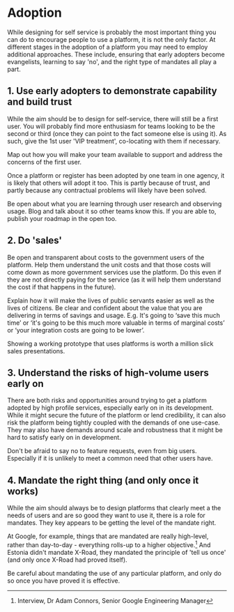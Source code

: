 # Adoption

While designing for self service is probably the most important thing you can do to encourage people to use a platform, it is not the only factor. At different stages in the adoption of a platform you may need to employ additional approaches. These include, ensuring that early adopters become evangelists, learning to say 'no', and the right type of mandates all play a part.

## 1. Use early adopters to demonstrate capability and build trust

While the aim should be to design for self-service, there will still be a first user. You will probably find more enthusiasm for teams looking to be the second or third (once they can point to the fact someone else is using it). As such, give the 1st user 'VIP treatment', co-locating with them if necessary. 

Map out how you will make your team available to support and address the concerns of the first user.

Once a platform or register has been adopted by one team in one agency, it is likely that others will adopt it too. This is partly because of trust, and partly because any contractual problems will likely have been solved.

Be open about what you are learning through user research and observing usage. Blog and talk about it so other teams know this. If you are able to, publish your roadmap in the open too.

## 2. Do 'sales'

Be open and transparent about costs to the government users of the platform. Help them understand the unit costs and that those costs will come down as more government services use the platform. Do this even if they are not directly paying for the service (as it will help them understand the cost if that happens in the future).

Explain how it will make the lives of public servants easier as well as the lives of citizens. Be clear and confident about the value that you are delivering in terms of savings and usage. E.g. It's going to ‘save this much time’ or ‘it's going to be this much more valuable in terms of marginal costs’ or ‘your integration costs are going to be lower’. 

Showing a working prototype that uses platforms is worth a million slick sales presentations.

## 3. Understand the risks of high-volume users early on

There are both risks and opportunities around trying to get a platform adopted by high profile services, especially early on in its development. While it might secure the future of the platform or lend credibility, it can also risk the platform being tightly coupled with the demands of one use-case. They may also have demands around scale and robustness that it might be hard to satisfy early on in development.

Don't be afraid to say no to feature requests, even from big users. Especially if it is unlikely to meet a common need that other users have.

## 4. Mandate the right thing (and only once it works)

While the aim should always be to design platforms that clearly meet a the needs of users and are so good they want to use it, there is a role for mandates. They key appears to be getting the level of the mandate right. 

At Google, for example, things that are mandated are really high-level, rather than day-to-day - everything rolls-up to a higher objective.[^1] And Estonia didn't mandate X-Road, they mandated the principle of 'tell us once' (and only once X-Road had proved itself).

Be careful about mandating the use of any particular platform, and only do so once you have proved it is effective.

[^1]:   Interview, Dr Adam Connors, Senior Google Engineering Manager
